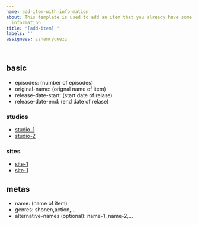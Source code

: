 ```yaml
---
name: add-item-with-information
about: This template is used to add an item that you already have some of the necessary
  information
title: "[add-item] "
labels: ''
assignees: zzhenryquezz

---
```


## basic
- episodes: (number of episodes)
- original-name:  (orignal name of item)
- release-date-start: (start date of relase)
- release-date-end: (end date of relase)

### studios
- [studio-1](link-studio-1)
- [studio-2](link-studio-2)

### sites
- [site-1](link-site-1)
- [site-1](link-site-2)

## metas
- name: (name of item)
- genres: shonen,action,...
- alternative-names (optional): name-1, name-2,...
